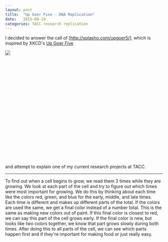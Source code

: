 ```yaml
---
layout: post
title:  "Up Goer Five - DNA Replication"
date:   2015-08-19
categories: TACC research replication
---
```


I decided to answer the call of [http://splasho.com/upgoer5/], which is inspired by XKCD's [Up Goer Five](http://xkcd.com/1133/)

<div style="width:840px; height:350px;">
  <a href="http://xkcd.com/1133/">
    <img src="http://imgs.xkcd.com/comics/up_goer_five.png" style="position:absolute;clip:rect(0px,840px,350px,0px);">
  </a>
</div>

and attempt to explain one of my current research projects at TACC.

---

To find out when a cell begins to grow, we read them 3 times while they are growing. We look at each part of the cell and try to figure out which times were most important for growing. We do this by thinking about each time like the colors red, green, and blue for the early, middle, and late times. Each time is different and makes up different parts of the total. If the colors are used the same, we get a final color instead of a number total. This is the same as making new colors out of paint. If this final color is closest to red, we can say this part of the cell grows early. If the final color is new, but looks like two colors together, we know that part grows slowly during both times. After doing this to all parts of the cell, we can see which parts happen first and if they're important for making food or just really easy.
